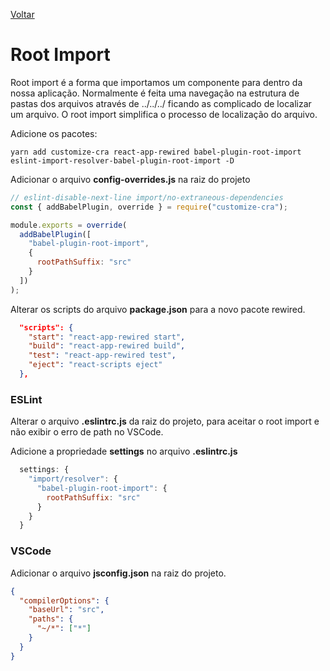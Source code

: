 [Voltar](/Readme.md)

# Root Import

Root import é a forma que importamos um componente para dentro da nossa aplicação. Normalmente é feita uma navegação na estrutura de pastas dos arquivos através de ../../../ ficando as complicado de localizar um arquivo. O root import simplifica o processo de localização do arquivo.

Adicione os pacotes:

```
yarn add customize-cra react-app-rewired babel-plugin-root-import eslint-import-resolver-babel-plugin-root-import -D
```

Adicionar o arquivo **config-overrides.js** na raiz do projeto 
```js
// eslint-disable-next-line import/no-extraneous-dependencies
const { addBabelPlugin, override } = require("customize-cra");

module.exports = override(
  addBabelPlugin([
    "babel-plugin-root-import",
    {
      rootPathSuffix: "src"
    }
  ])
);

```
Alterar os scripts do arquivo **package.json** para a novo pacote rewired.

```json
  "scripts": {
    "start": "react-app-rewired start",
    "build": "react-app-rewired build",
    "test": "react-app-rewired test",
    "eject": "react-scripts eject"
  },
```

### ESLint

Alterar o arquivo **.eslintrc.js**  da raiz do projeto, para aceitar o root import e não exibir o erro de path no VSCode.

Adicione a propriedade **settings** no arquivo **.eslintrc.js**

```js
  settings: {
    "import/resolver": {
      "babel-plugin-root-import": {
        rootPathSuffix: "src"
      }
    }
  }
```

### VSCode

Adicionar o arquivo **jsconfig.json** na raiz do projeto.

```json
{
  "compilerOptions": {
    "baseUrl": "src",
    "paths": {
      "~/*": ["*"]
    }
  }
}
```


